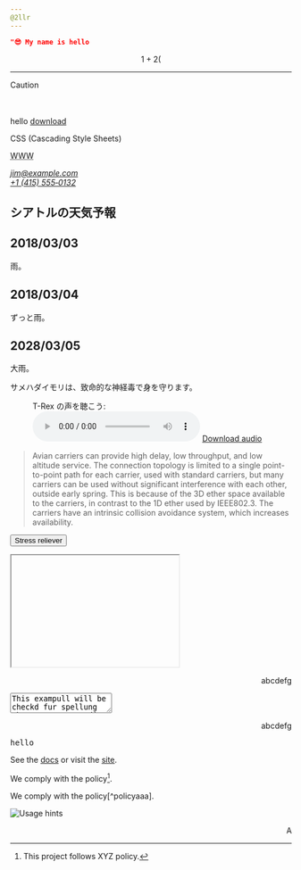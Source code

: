 ```yaml
---
@2llr
---
```


```geojson
"😎 My name is hello
```

$$ 1+2\left( $$


---

> [!CAUTION]
> 　

<!-- a -->
<a draggable="true">hello</a>
<a href="a.png" download>download</a>

<!-- abbr -->
<abbr>CSS</abbr> (Cascading Style Sheets)

<!-- acronym -->
<acronym title="World Wide Web">WWW</acronym>

<!-- address -->
<address>
  <a href="mailto:jim@example.com">jim@example.com</a><br />
  <a href="tel:+14155550132">+1 (415) 555‑0132</a>
</address>

<!-- area -->
<map name="infographic">
  <area
    shape="poly"
    coords="129,0,260,95,129,138"
    href="https://developer.mozilla.org/docs/Web/HTTP"
    alt="HTTP" />
  <area
    shape="poly"
    coords="260,96,209,249,130,138"
    href="https://developer.mozilla.org/docs/Web/HTML"
    alt="HTML" />
  <area
    shape="poly"
    coords="209,249,49,249,130,139"
    href="https://developer.mozilla.org/docs/Web/JavaScript"
    alt="JavaScript" />
  <area
    shape="poly"
    coords="48,249,0,96,129,138"
    href="https://developer.mozilla.org/docs/Web/API"
    alt="Web APIs" />
  <area
    shape="poly"
    coords="0,95,128,0,128,137"
    href="https://developer.mozilla.org/docs/Web/CSS"
    alt="CSS" />
</map>

<!-- article -->
<article class="forecast">
  <h1>シアトルの天気予報</h1>
  <article class="day-forecast">
    <h2>2018/03/03</h2>
    <p>雨。</p>
  </article>
  <article class="day-forecast">
    <h2>2018/03/04</h2>
    <p>ずっと雨。</p>
  </article>
  <article class="day-forecast">
    <h2>2028/03/05</h2>
    <p>大雨。</p>
  </article>
</article>

<!-- aside -->
<aside>
  <p>サメハダイモリは、致命的な神経毒で身を守ります。</p>
</aside>

<!-- audio -->
<figure>
  <figcaption>T-Rex の声を聴こう:</figcaption>
  <audio controls src="/shared-assets/audio/t-rex-roar.mp3"></audio>
  <a href="/shared-assets/audio/t-rex-roar.mp3"> Download audio </a>
</figure>


<blockquote cite="https://datatracker.ietf.org/doc/html/rfc1149">
  <p>
    Avian carriers can provide high delay, low throughput, and low altitude
    service. The connection topology is limited to a single point-to-point path
    for each carrier, used with standard carriers, but many carriers can be used
    without significant interference with each other, outside early spring. This
    is because of the 3D ether space available to the carriers, in contrast to
    the 1D ether used by IEEE802.3. The carriers have an intrinsic collision
    avoidance system, which increases availability.
  </p>
</blockquote>

<button accesskey="s">Stress reliever</button>


<fencedframe src="https://example.com" width="300" height="200"></fencedframe>

<p contenteditable dir="rtl">abcdefg</p>

<textarea spellcheck="true">
This exampull will be checkd fur spellung when you try to edit it.
</textarea>

<p dir="rtl" autofocus>abcdefg</p>

<kbd>hello</kbd>

[site]: https://example.com
[docs]: https://example.com/docs

See the [docs] or visit the [site].

[^policy]: This project follows XYZ policy.

We comply with the policy[^policy].


We comply with the policy[^policyaaa].

<picture>
  <source srcset="./assets/hints-desktop.png" media="(hover: hover) and (pointer: fine)">
  <source srcset="./assets/hints-touch.png"   media="(hover: none) and (pointer: coarse)">
  <img src="./assets/hints-generic.png" alt="Usage hints">
</picture>

<marquee>ABC</marquee>


